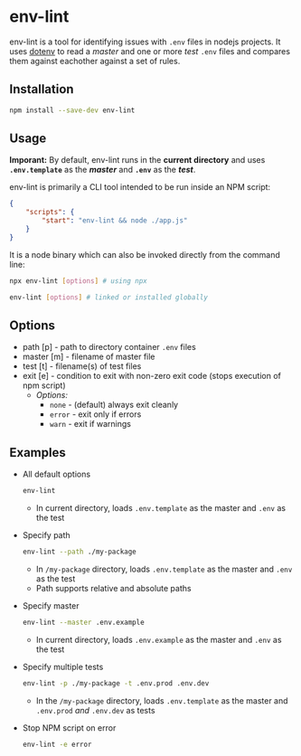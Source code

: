 # env-lint

env-lint is a tool for identifying issues with `.env` files in nodejs projects. It uses [dotenv](https://www.npmjs.com/package/dotenv) to read a _master_ and one or more _test_ `.env` files and compares them against eachother against a set of rules. 

## Installation

``` bash
npm install --save-dev env-lint
```

## Usage

**Imporant:** By default, env-lint runs in the **current directory** and uses **`.env.template`** as the **_master_** and **`.env`** as the **_test_**.

env-lint is primarily a CLI tool intended to be run inside an NPM script: 

``` JSON
{
    "scripts": {
        "start": "env-lint && node ./app.js"
    }
}
```

It is a node binary which can also be invoked directly from the command line:

``` bash
npx env-lint [options] # using npx

env-lint [options] # linked or installed globally
```

## Options

- path [p] - path to directory container `.env` files
- master [m] - filename of master file
- test [t] - filename(s) of test files
- exit [e] - condition to exit with non-zero exit code (stops execution of npm script)
    - _Options:_
        - `none` - (default) always exit cleanly
        - `error` - exit only if errors
        - `warn` - exit if warnings

## Examples
- All default options
    ``` bash
    env-lint
    ```
    - In current directory, loads `.env.template` as the master and `.env` as the test

- Specify path
    ``` bash
    env-lint --path ./my-package
    ```
    - In `/my-package` directory, loads `.env.template` as the master and `.env` as the test
    - Path supports relative and absolute paths

- Specify master
    ``` bash
    env-lint --master .env.example
    ```
    - In current directory, loads `.env.example` as the master and `.env` as the test

- Specify multiple tests
    ``` bash
    env-lint -p ./my-package -t .env.prod .env.dev
    ```
    - In the `/my-package` directory, loads `.env.template` as the master and `.env.prod` _and_ `.env.dev` as tests

- Stop NPM script on error
    ``` bash
    env-lint -e error
    ```

